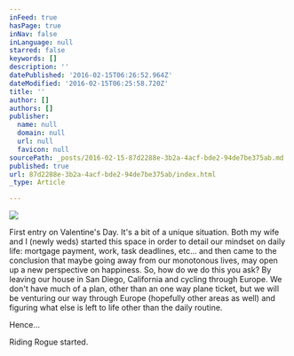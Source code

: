 ```yaml
---
inFeed: true
hasPage: true
inNav: false
inLanguage: null
starred: false
keywords: []
description: ''
datePublished: '2016-02-15T06:26:52.964Z'
dateModified: '2016-02-15T06:25:58.720Z'
title: ''
author: []
authors: []
publisher:
  name: null
  domain: null
  url: null
  favicon: null
sourcePath: _posts/2016-02-15-87d2288e-3b2a-4acf-bde2-94de7be375ab.md
published: true
url: 87d2288e-3b2a-4acf-bde2-94de7be375ab/index.html
_type: Article

---
```

![](https://the-grid-user-content.s3-us-west-2.amazonaws.com/5c7301ff-263b-4368-a794-2f7fa9ef204c.JPG)

First entry on Valentine's Day.  It's a bit of a unique situation.  Both my wife and I (newly weds) started this space in order to detail our mindset on daily life: mortgage payment, work, task deadlines, etc... and then came to the conclusion that maybe going away from our monotonous lives, may open up a new perspective on happiness.  So, how do we do this you ask? By leaving our house in San Diego, California and cycling through Europe.  We don't have much of a plan, other than an one way plane ticket, but we will be venturing our way through Europe (hopefully other areas as well) and figuring what else is left to life other than the daily routine.  

Hence...

Riding Rogue started.